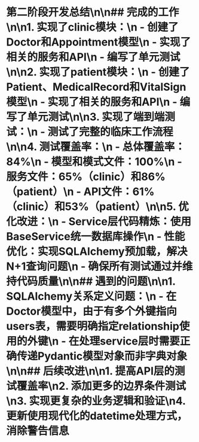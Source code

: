 # 第二阶段开发总结\n\n## 完成的工作\n\n1. 实现了clinic模块：\n   - 创建了Doctor和Appointment模型\n   - 实现了相关的服务和API\n   - 编写了单元测试\n\n2. 实现了patient模块：\n   - 创建了Patient、MedicalRecord和VitalSign模型\n   - 实现了相关的服务和API\n   - 编写了单元测试\n\n3. 实现了端到端测试：\n   - 测试了完整的临床工作流程\n\n4. 测试覆盖率：\n   - 总体覆盖率：84%\n   - 模型和模式文件：100%\n   - 服务文件：65%（clinic）和86%（patient）\n   - API文件：61%（clinic）和53%（patient）\n\n5. 优化改进：\n   - Service层代码精炼：使用BaseService统一数据库操作\n   - 性能优化：实现SQLAlchemy预加载，解决N+1查询问题\n   - 确保所有测试通过并维持代码质量\n\n## 遇到的问题\n\n1. SQLAlchemy关系定义问题：\n   - 在Doctor模型中，由于有多个外键指向users表，需要明确指定relationship使用的外键\n   - 在处理service层时需要正确传递Pydantic模型对象而非字典对象\n\n## 后续改进\n\n1. 提高API层的测试覆盖率\n2. 添加更多的边界条件测试\n3. 实现更复杂的业务逻辑和验证\n4. 更新使用现代化的datetime处理方式，消除警告信息
